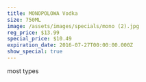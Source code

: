 ```yaml
---
title: MONOPOLOWA Vodka
size: 750ML
image: /assets/images/specials/mono (2).jpg
reg_price: $13.99
special_price: $10.49
expiration_date: 2016-07-27T00:00:00.000Z
show_special: true
---
```



most types